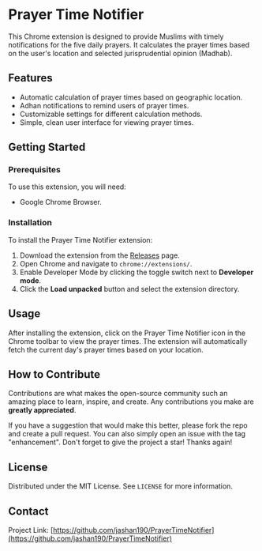 # Prayer Time Notifier

This Chrome extension is designed to provide Muslims with timely notifications for the five daily prayers. It calculates the prayer times based on the user's location and selected jurisprudential opinion (Madhab).

## Features

- Automatic calculation of prayer times based on geographic location.
- Adhan notifications to remind users of prayer times.
- Customizable settings for different calculation methods.
- Simple, clean user interface for viewing prayer times.

## Getting Started

### Prerequisites

To use this extension, you will need:
- Google Chrome Browser.

### Installation

To install the Prayer Time Notifier extension:

1. Download the extension from the [Releases](https://github.com/jashan190/PrayerTimeNotifier/releases) page.
2. Open Chrome and navigate to `chrome://extensions/`.
3. Enable Developer Mode by clicking the toggle switch next to **Developer mode**.
4. Click the **Load unpacked** button and select the extension directory.

## Usage

After installing the extension, click on the Prayer Time Notifier icon in the Chrome toolbar to view the prayer times. The extension will automatically fetch the current day's prayer times based on your location.

## How to Contribute

Contributions are what makes the open-source community such an amazing place to learn, inspire, and create. Any contributions you make are **greatly appreciated**.

If you have a suggestion that would make this better, please fork the repo and create a pull request. You can also simply open an issue with the tag "enhancement".
Don't forget to give the project a star! Thanks again!


## License

Distributed under the MIT License. See `LICENSE` for more information.

## Contact

Project Link: [https://github.com/jashan190/PrayerTimeNotifier](https://github.com/jashan190/PrayerTimeNotifier)



